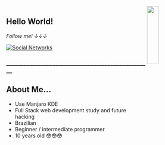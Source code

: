 <a href="https://gifer.com/en/Dtf">
  <img align="right" src="https://bestanimations.com/media/dancers/694962750funny-dance-dancing-animated-gif-image-26.gif" width=25% height=20% />
</a>

## Hello World! 

<i display="inline-block">Follow me! ↓↓↓</i>

[![Social Networks](https://camilaporto.com.br/wp-content/uploads/2020/11/link-tree-1.jpg)](https://linktr.ee/jaulin) 

<h3 display="inline-block">__________________________________________________</h3>

 
## About Me...
- Use Manjaro KDE
- Full Stack web development study and future hacking
- Brazilian 
- Beginner / intermediate programmer
- 10 years old 😳😳😳

